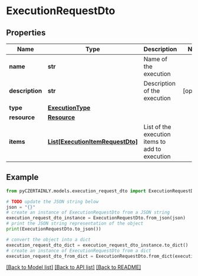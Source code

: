 # ExecutionRequestDto


## Properties

Name | Type | Description | Notes
------------ | ------------- | ------------- | -------------
**name** | **str** | Name of the execution | 
**description** | **str** | Description of the execution | [optional] 
**type** | [**ExecutionType**](ExecutionType.md) |  | 
**resource** | [**Resource**](Resource.md) |  | 
**items** | [**List[ExecutionItemRequestDto]**](ExecutionItemRequestDto.md) | List of the execution items to add to execution | 

## Example

```python
from pyCZERTAINLY.models.execution_request_dto import ExecutionRequestDto

# TODO update the JSON string below
json = "{}"
# create an instance of ExecutionRequestDto from a JSON string
execution_request_dto_instance = ExecutionRequestDto.from_json(json)
# print the JSON string representation of the object
print(ExecutionRequestDto.to_json())

# convert the object into a dict
execution_request_dto_dict = execution_request_dto_instance.to_dict()
# create an instance of ExecutionRequestDto from a dict
execution_request_dto_from_dict = ExecutionRequestDto.from_dict(execution_request_dto_dict)
```
[[Back to Model list]](../README.md#documentation-for-models) [[Back to API list]](../README.md#documentation-for-api-endpoints) [[Back to README]](../README.md)


